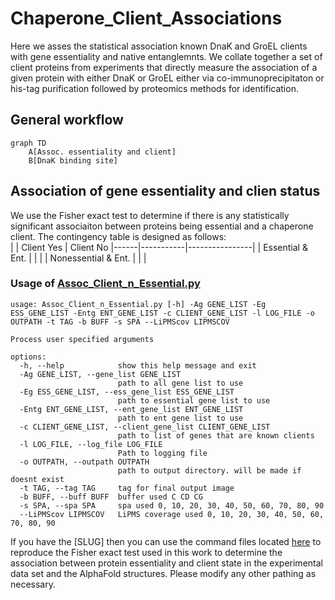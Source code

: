 # Chaperone_Client_Associations  
Here we asses the statistical association known DnaK and GroEL clients with gene essentiality and native entanglemnts. We collate together a set of client proteins from experiments that directly measure the association of a given protein with either DnaK or GroEL either via co-immunoprecipitaton or his-tag purification followed by proteomics methods for identification. 

## General workflow
```mermaid
graph TD
    A[Assoc. essentiality and client]
    B[DnaK binding site]
``` 

## Association of gene essentiality and clien status
We use the Fisher exact test to determine if there is any statistically significant associaiton between proteins being essential and a chaperone client. 
The contingency table is designed as follows:  
| | Client Yes | Client No 
|------|-----------|----------------|
| Essential & Ent. | | |
| Nonessential & Ent. | | |

### Usage of [Assoc_Client_n_Essential.py](src/data/Assoc_Client_n_Essential.py)
```
usage: Assoc_Client_n_Essential.py [-h] -Ag GENE_LIST -Eg ESS_GENE_LIST -Entg ENT_GENE_LIST -c CLIENT_GENE_LIST -l LOG_FILE -o OUTPATH -t TAG -b BUFF -s SPA --LiPMScov LIPMSCOV

Process user specified arguments

options:
  -h, --help            show this help message and exit
  -Ag GENE_LIST, --gene_list GENE_LIST
                        path to all gene list to use
  -Eg ESS_GENE_LIST, --ess_gene_list ESS_GENE_LIST
                        path to essential gene list to use
  -Entg ENT_GENE_LIST, --ent_gene_list ENT_GENE_LIST
                        path to ent gene list to use
  -c CLIENT_GENE_LIST, --client_gene_list CLIENT_GENE_LIST
                        path to list of genes that are known clients
  -l LOG_FILE, --log_file LOG_FILE
                        Path to logging file
  -o OUTPATH, --outpath OUTPATH
                        path to output directory. will be made if doesnt exist
  -t TAG, --tag TAG     tag for final output image
  -b BUFF, --buff BUFF  buffer used C CD CG
  -s SPA, --spa SPA     spa used 0, 10, 20, 30, 40, 50, 60, 70, 80, 90
  --LiPMScov LIPMSCOV   LiPMS coverage used 0, 10, 20, 30, 40, 50, 60, 70, 80, 90
```

If you have the [SLUG] then you can use the command files located [here](src/command_lists/Assoc_Client_n_Essential.cmds) to reproduce the Fisher exact test used in this work to determine the association between protein essentiality and client state in the experimental data set and the AlphaFold structures. Please modify any other pathing as necessary. 